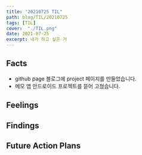 ```yaml
---
title: "20210725 TIL"
path: blog/TIL/20210725
tags: [TIL]
cover:  "./TIL.png"
date: 2021-07-25
excerpt: 내가 하고 싶은 거 
---
```


## Facts
* github page 블로그에 project 페이지를 만들었습니다. 
* 메모 앱 안드로이드 프로젝트를 뜯어 고쳤습니다.

## Feelings

## Findings


## Future Action Plans




